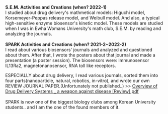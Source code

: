 **S.E.M. Activities and Creations (when? 2022-1)**
</br>
I studied about drug delivery's mathmetical models: Higuchi model, Korsemeyer-Peppas release model, and Weibull model. And also, a typical high-sensitive enzyme biosensor's kinetic model.
These models are studied when I was in Ewha Womans University's math club, S.E.M. by reading and analyzing the journals.
</br>
</br>
**SPARK Activities and Creations (when? 2021-2~2022-2)**
</br>
I read about various biosensors' journals and analyzed and questioned about them. After that, I wrote the posters about that journal and made a presentation (a poster session). The biosensors were: Immunosensor IL13Ra2, magnetonanosensor, RNA toll like receptors. 
</br>

ESPECIALLY about drug delivery, I read various journals, sorted them into four parts(nanoparticle, natural, robotics, in-vitro), and wrote our own REVIEW JOURNAL PAPER.(Unfortunately not published..) >> [Overview of Drug Delivery Systems _ a weapon against disease [Review].pdf](https://github.com/user-attachments/files/19723284/Overview.of.Drug.Delivery.Systems._.a.weapon.against.disease.Review.pdf)
</br>
</br>
SPARK is now one of the biggest biology clubs among Korean University students.. and I am the one of the found members of it.  

